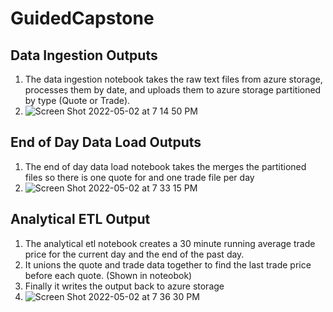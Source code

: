 # GuidedCapstone

## Data Ingestion Outputs
1. The data ingestion notebook takes the raw text files from azure storage, processes them by date, and uploads them to azure storage partitioned by type (Quote or Trade).
2. ![Screen Shot 2022-05-02 at 7 14 50 PM](https://user-images.githubusercontent.com/20688436/166396313-df2fa82a-93cf-48bb-8c25-9e6be7d17e9f.png)


## End of Day Data Load Outputs
1. The end of day data load notebook takes the merges the partitioned files so there is one quote for and one trade file per day
2. ![Screen Shot 2022-05-02 at 7 33 15 PM](https://user-images.githubusercontent.com/20688436/166396605-2d775f87-e3ae-40f3-a169-e29c511d8a8f.png)


## Analytical ETL Output
1. The analytical etl notebook creates a 30 minute running average trade price for the current day and the end of the past day.
2. It unions the quote and trade data together to find the last trade price before each quote. (Shown in noteobok)
3. Finally it writes the output back to azure storage
4. ![Screen Shot 2022-05-02 at 7 36 30 PM](https://user-images.githubusercontent.com/20688436/166396789-9dac895d-54ad-40ed-8081-55988b7f8bc7.png)
